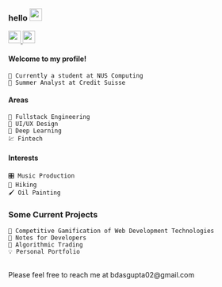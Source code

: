 ### hello <img src="https://media.giphy.com/media/hvRJCLFzcasrR4ia7z/giphy.gif" width="25px">
<p>
  <a href="https://www.linkedin.com/in/bikramjit-dasgupta/" target="_blank">
    <img src="https://img.shields.io/badge/linkedin-%230077B5.svg?&style=for-the-badge&logo=linkedin&logoColor=white" height=25 />
  </a>
  <a href="https://bikramjit.co">
    <img src="https://img.shields.io/badge/PERSONAL WEBSITE-%23454545.svg?&style=for-the-badge&logo=dev-dot-to&logoColor=white" height=25 />
  </a>
</p>

#### Welcome to my profile!
```text
🎒 Currently a student at NUS Computing
🏢 Summer Analyst at Credit Suisse
```

#### Areas
```text
📐 Fullstack Engineering
🎨 UI/UX Design
🔭 Deep Learning
💹 Fintech
```
  
#### Interests
```text
🎛️ Music Production
🥾 Hiking
🖌️ Oil Painting
```

### Some Current Projects
```text
🌱 Competitive Gamification of Web Development Technologies
🌱 Notes for Developers
🤔 Algorithmic Trading
💡 Personal Portfolio
```
<br />
Please feel free to reach me at bdasgupta02@gmail.com
  
<!--
**bdasgupta02/bdasgupta02** is a ✨ _special_ ✨ repository because its `README.md` (this file) appears on your GitHub profile.

Here are some ideas to get you started:

- 🔭 I’m currently working on ...
- 🌱 I’m currently learning ...
- 👯 I’m looking to collaborate on ...
- 🤔 I’m looking for help with ...
- 💬 Ask me about ...
- 📫 How to reach me: ...
- 😄 Pronouns: ...
- ⚡ Fun fact: ...
-->
